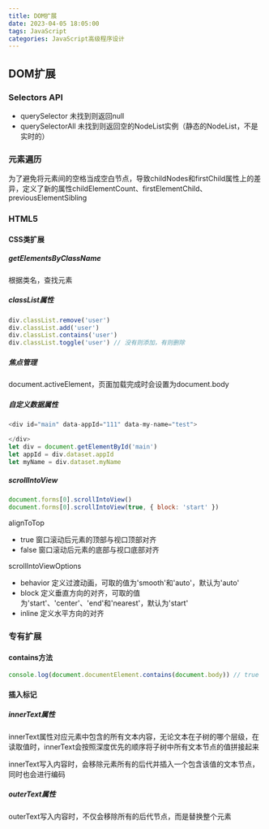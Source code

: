 ```yaml
---
title: DOM扩展
date: 2023-04-05 18:05:00
tags: JavaScript
categories: JavaScript高级程序设计
---
```


## DOM扩展

### Selectors API

- querySelector 未找到则返回null
- querySelectorAll 未找到则返回空的NodeList实例（静态的NodeList，不是实时的）

### 元素遍历

为了避免将元素间的空格当成空白节点，导致childNodes和firstChild属性上的差异，定义了新的属性childElementCount、firstElementChild、previousElementSibling

### HTML5

#### CSS类扩展

##### getElementsByClassName

根据类名，查找元素

##### classList属性

```javascript
div.classList.remove('user')
div.classList.add('user')
div.classList.contains('user')
div.classList.toggle('user') // 没有则添加，有则删除
```

##### 焦点管理

document.activeElement，页面加载完成时会设置为document.body

##### 自定义数据属性

```javascript
<div id="main" data-appId="111" data-my-name="test">

</div>
let div = document.getElementById('main')
let appId = div.dataset.appId
let myName = div.dataset.myName
```

##### scrollIntoView

```javascript
document.forms[0].scrollIntoView()
document.forms[0].scrollIntoView(true, { block: 'start' })
```

alignToTop

- true 窗口滚动后元素的顶部与视口顶部对齐
- false 窗口滚动后元素的底部与视口底部对齐

scrollIntoViewOptions

- behavior 定义过渡动画，可取的值为'smooth'和'auto'，默认为'auto'
- block 定义垂直方向的对齐，可取的值为'start'、'center'、'end'和'nearest'，默认为'start'
- inline 定义水平方向的对齐

### 专有扩展

#### contains方法

```javascript
console.log(document.documentElement.contains(document.body)) // true
```

#### 插入标记

##### innerText属性

innerText属性对应元素中包含的所有文本内容，无论文本在子树的哪个层级，在读取值时，innerText会按照深度优先的顺序将子树中所有文本节点的值拼接起来

innerText写入内容时，会移除元素所有的后代并插入一个包含该值的文本节点，同时也会进行编码

##### outerText属性

outerText写入内容时，不仅会移除所有的后代节点，而是替换整个元素

